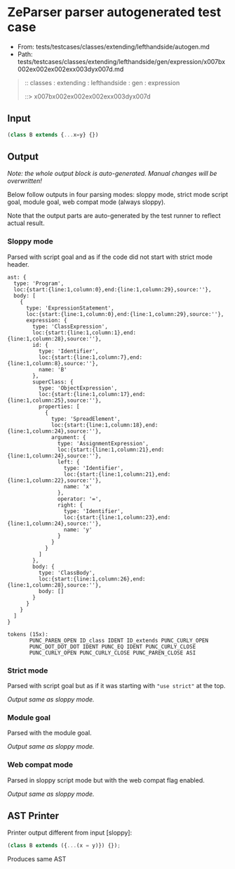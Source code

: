 # ZeParser parser autogenerated test case

- From: tests/testcases/classes/extending/lefthandside/autogen.md
- Path: tests/testcases/classes/extending/lefthandside/gen/expression/x007bx002ex002ex002exx003dyx007d.md

> :: classes : extending : lefthandside : gen : expression
>
> ::> x007bx002ex002ex002exx003dyx007d

## Input


`````js
(class B extends {...x=y} {})
`````

## Output

_Note: the whole output block is auto-generated. Manual changes will be overwritten!_

Below follow outputs in four parsing modes: sloppy mode, strict mode script goal, module goal, web compat mode (always sloppy).

Note that the output parts are auto-generated by the test runner to reflect actual result.

### Sloppy mode

Parsed with script goal and as if the code did not start with strict mode header.

`````
ast: {
  type: 'Program',
  loc:{start:{line:1,column:0},end:{line:1,column:29},source:''},
  body: [
    {
      type: 'ExpressionStatement',
      loc:{start:{line:1,column:0},end:{line:1,column:29},source:''},
      expression: {
        type: 'ClassExpression',
        loc:{start:{line:1,column:1},end:{line:1,column:28},source:''},
        id: {
          type: 'Identifier',
          loc:{start:{line:1,column:7},end:{line:1,column:8},source:''},
          name: 'B'
        },
        superClass: {
          type: 'ObjectExpression',
          loc:{start:{line:1,column:17},end:{line:1,column:25},source:''},
          properties: [
            {
              type: 'SpreadElement',
              loc:{start:{line:1,column:18},end:{line:1,column:24},source:''},
              argument: {
                type: 'AssignmentExpression',
                loc:{start:{line:1,column:21},end:{line:1,column:24},source:''},
                left: {
                  type: 'Identifier',
                  loc:{start:{line:1,column:21},end:{line:1,column:22},source:''},
                  name: 'x'
                },
                operator: '=',
                right: {
                  type: 'Identifier',
                  loc:{start:{line:1,column:23},end:{line:1,column:24},source:''},
                  name: 'y'
                }
              }
            }
          ]
        },
        body: {
          type: 'ClassBody',
          loc:{start:{line:1,column:26},end:{line:1,column:28},source:''},
          body: []
        }
      }
    }
  ]
}

tokens (15x):
       PUNC_PAREN_OPEN ID_class IDENT ID_extends PUNC_CURLY_OPEN
       PUNC_DOT_DOT_DOT IDENT PUNC_EQ IDENT PUNC_CURLY_CLOSE
       PUNC_CURLY_OPEN PUNC_CURLY_CLOSE PUNC_PAREN_CLOSE ASI
`````

### Strict mode

Parsed with script goal but as if it was starting with `"use strict"` at the top.

_Output same as sloppy mode._

### Module goal

Parsed with the module goal.

_Output same as sloppy mode._

### Web compat mode

Parsed in sloppy script mode but with the web compat flag enabled.

_Output same as sloppy mode._

## AST Printer

Printer output different from input [sloppy]:

````js
(class B extends ({...(x = y)}) {});
````

Produces same AST

